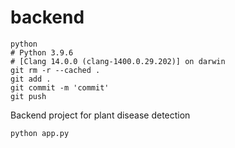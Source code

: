 # backend
```shell
python
# Python 3.9.6
# [Clang 14.0.0 (clang-1400.0.29.202)] on darwin
git rm -r --cached .
git add .
git commit -m 'commit'
git push
```
Backend project for plant disease detection
```shell
python app.py
```